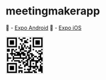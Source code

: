 # meetingmakerapp

🤖 - [Expo Android](https://play.google.com/store/apps/details?id=host.exp.exponent&hl=en_CA&gl=US)
🍎 - [Expo iOS](https://apps.apple.com/ca/app/expo-go/id982107779)

<img src="assets/buildqr.png" width="100">
